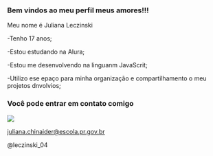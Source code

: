 ### Bem vindos ao meu perfil meus amores!!!

Meu nome é Juliana Leczinski

-Tenho 17 anos;

-Estou estudando na Alura;

-Estou me desenvolvendo na linguanm JavaScrit;

-Utilizo ese epaço para minha organização e compartilhamento o meu projetos dnvolvios;


### Você pode entrar em contato comigo

![](https://media.tenor.com/11fL2usheFwAAAAC/estudiando-burbuja.gif)



juliana.chinaider@escola.pr.gov.br

@leczinski_04

